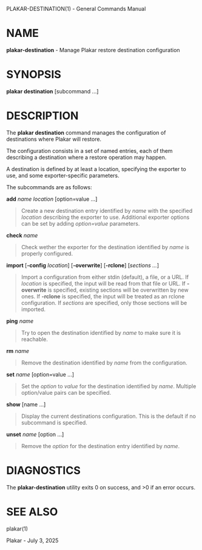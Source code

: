 PLAKAR-DESTINATION(1) - General Commands Manual

# NAME

**plakar-destination** - Manage Plakar restore destination configuration

# SYNOPSIS

**plakar&nbsp;destination**
\[subcommand&nbsp;...]

# DESCRIPTION

The
**plakar destination**
command manages the configuration of destinations where Plakar will restore.

The configuration consists in a set of named entries, each of them
describing a destination where a restore operation may happen.

A destination is defined by at least a location, specifying the exporter
to use, and some exporter-specific parameters.

The subcommands are as follows:

**add** *name* *location* \[option=value ...]

> Create a new destination entry identified by
> *name*
> with the specified
> *location*
> describing the exporter to use.
> Additional exporter options can be set by adding
> *option=value*
> parameters.

**check** *name*

> Check wether the exporter for the destination identified by
> *name*
> is properly configured.

**import** \[**-config** *location*] \[**-overwrite**] \[**-rclone**] \[*sections ...*]

> Import a configuration from either stdin (default),
> a file, or a URL.
> If
> *location*
> is specified, the input will be read from that file or URL.
> If
> **-overwrite**
> is specified, existing sections will be overwritten by new ones.
> If
> **-rclone**
> is specified, the input will be treated as an rclone configuration.
> If
> *sections*
> are specified, only those sections will be imported.

**ping** *name*

> Try to open the destination identified by
> *name*
> to make sure it is reachable.

**rm** *name*

> Remove the destination identified by
> *name*
> from the configuration.

**set** *name* \[option=value ...]

> Set the
> *option*
> to
> *value*
> for the destination identified by
> *name*.
> Multiple option/value pairs can be specified.

**show** \[name ...]

> Display the current destinations configuration.
> This is the default if no subcommand is specified.

**unset** *name* \[option ...]

> Remove the
> *option*
> for the destination entry identified by
> *name*.

# DIAGNOSTICS

The **plakar-destination** utility exits&#160;0 on success, and&#160;&gt;0 if an error occurs.

# SEE ALSO

plakar(1)

Plakar - July 3, 2025
